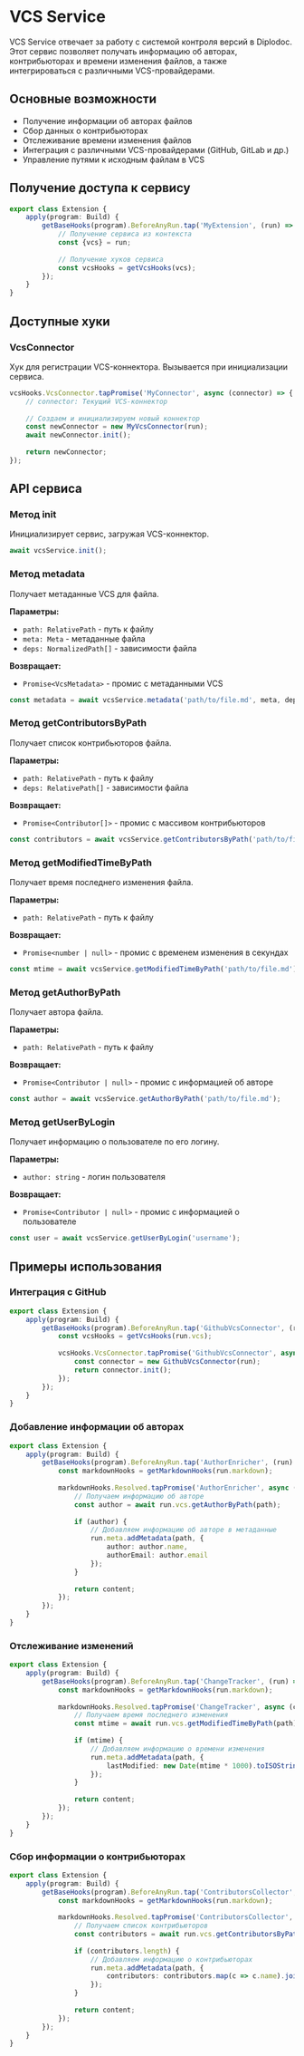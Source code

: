 # VCS Service

VCS Service отвечает за работу с системой контроля версий в Diplodoc. Этот сервис позволяет получать информацию об авторах, контрибьюторах и времени изменения файлов, а также интегрироваться с различными VCS-провайдерами.

## Основные возможности

- Получение информации об авторах файлов
- Сбор данных о контрибьюторах
- Отслеживание времени изменения файлов
- Интеграция с различными VCS-провайдерами (GitHub, GitLab и др.)
- Управление путями к исходным файлам в VCS

## Получение доступа к сервису

```typescript
export class Extension {
    apply(program: Build) {
        getBaseHooks(program).BeforeAnyRun.tap('MyExtension', (run) => {
            // Получение сервиса из контекста
            const {vcs} = run;
            
            // Получение хуков сервиса
            const vcsHooks = getVcsHooks(vcs);
        });
    }
}
```

## Доступные хуки

### VcsConnector
Хук для регистрации VCS-коннектора. Вызывается при инициализации сервиса.

```typescript
vcsHooks.VcsConnector.tapPromise('MyConnector', async (connector) => {
    // connector: Текущий VCS-коннектор
    
    // Создаем и инициализируем новый коннектор
    const newConnector = new MyVcsConnector(run);
    await newConnector.init();
    
    return newConnector;
});
```

## API сервиса

### Метод init

Инициализирует сервис, загружая VCS-коннектор.

```typescript
await vcsService.init();
```

### Метод metadata

Получает метаданные VCS для файла.

**Параметры:**
- `path: RelativePath` - путь к файлу
- `meta: Meta` - метаданные файла
- `deps: NormalizedPath[]` - зависимости файла

**Возвращает:**
- `Promise<VcsMetadata>` - промис с метаданными VCS

```typescript
const metadata = await vcsService.metadata('path/to/file.md', meta, deps);
```

### Метод getContributorsByPath

Получает список контрибьюторов файла.

**Параметры:**
- `path: RelativePath` - путь к файлу
- `deps: RelativePath[]` - зависимости файла

**Возвращает:**
- `Promise<Contributor[]>` - промис с массивом контрибьюторов

```typescript
const contributors = await vcsService.getContributorsByPath('path/to/file.md', deps);
```

### Метод getModifiedTimeByPath

Получает время последнего изменения файла.

**Параметры:**
- `path: RelativePath` - путь к файлу

**Возвращает:**
- `Promise<number | null>` - промис с временем изменения в секундах

```typescript
const mtime = await vcsService.getModifiedTimeByPath('path/to/file.md');
```

### Метод getAuthorByPath

Получает автора файла.

**Параметры:**
- `path: RelativePath` - путь к файлу

**Возвращает:**
- `Promise<Contributor | null>` - промис с информацией об авторе

```typescript
const author = await vcsService.getAuthorByPath('path/to/file.md');
```

### Метод getUserByLogin

Получает информацию о пользователе по его логину.

**Параметры:**
- `author: string` - логин пользователя

**Возвращает:**
- `Promise<Contributor | null>` - промис с информацией о пользователе

```typescript
const user = await vcsService.getUserByLogin('username');
```

## Примеры использования

### Интеграция с GitHub

```typescript
export class Extension {
    apply(program: Build) {
        getBaseHooks(program).BeforeAnyRun.tap('GithubVcsConnector', (run) => {
            const vcsHooks = getVcsHooks(run.vcs);
            
            vcsHooks.VcsConnector.tapPromise('GithubVcsConnector', async (_connector) => {
                const connector = new GithubVcsConnector(run);
                return connector.init();
            });
        });
    }
}
```

### Добавление информации об авторах

```typescript
export class Extension {
    apply(program: Build) {
        getBaseHooks(program).BeforeAnyRun.tap('AuthorEnricher', (run) => {
            const markdownHooks = getMarkdownHooks(run.markdown);
            
            markdownHooks.Resolved.tapPromise('AuthorEnricher', async (content, meta, path) => {
                // Получаем информацию об авторе
                const author = await run.vcs.getAuthorByPath(path);
                
                if (author) {
                    // Добавляем информацию об авторе в метаданные
                    run.meta.addMetadata(path, {
                        author: author.name,
                        authorEmail: author.email
                    });
                }
                
                return content;
            });
        });
    }
}
```

### Отслеживание изменений

```typescript
export class Extension {
    apply(program: Build) {
        getBaseHooks(program).BeforeAnyRun.tap('ChangeTracker', (run) => {
            const markdownHooks = getMarkdownHooks(run.markdown);
            
            markdownHooks.Resolved.tapPromise('ChangeTracker', async (content, meta, path) => {
                // Получаем время последнего изменения
                const mtime = await run.vcs.getModifiedTimeByPath(path);
                
                if (mtime) {
                    // Добавляем информацию о времени изменения
                    run.meta.addMetadata(path, {
                        lastModified: new Date(mtime * 1000).toISOString()
                    });
                }
                
                return content;
            });
        });
    }
}
```

### Сбор информации о контрибьюторах

```typescript
export class Extension {
    apply(program: Build) {
        getBaseHooks(program).BeforeAnyRun.tap('ContributorsCollector', (run) => {
            const markdownHooks = getMarkdownHooks(run.markdown);
            
            markdownHooks.Resolved.tapPromise('ContributorsCollector', async (content, meta, path) => {
                // Получаем список контрибьюторов
                const contributors = await run.vcs.getContributorsByPath(path);
                
                if (contributors.length) {
                    // Добавляем информацию о контрибьюторах
                    run.meta.addMetadata(path, {
                        contributors: contributors.map(c => c.name).join(', ')
                    });
                }
                
                return content;
            });
        });
    }
} 